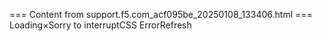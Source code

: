 === Content from support.f5.com_acf095be_20250108_133406.html ===
Loading×Sorry to interruptCSS ErrorRefresh
